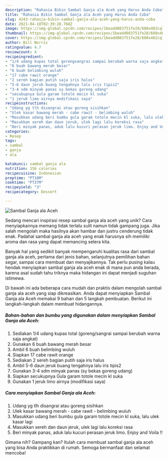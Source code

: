 ```yaml
---
description: "Rahasia Bikin Sambal Ganja ala Aceh yang Harus Anda Coba"
title: "Rahasia Bikin Sambal Ganja ala Aceh yang Harus Anda Coba"
slug: 4243-rahasia-bikin-sambal-ganja-ala-aceh-yang-harus-anda-coba
date: 2021-04-18T02:39:28.768Z
image: https://img-global.cpcdn.com/recipes/1beadd083751fe28/680x482cq70/sambal-ganja-ala-aceh-foto-resep-utama.jpg
thumbnail: https://img-global.cpcdn.com/recipes/1beadd083751fe28/680x482cq70/sambal-ganja-ala-aceh-foto-resep-utama.jpg
cover: https://img-global.cpcdn.com/recipes/1beadd083751fe28/680x482cq70/sambal-ganja-ala-aceh-foto-resep-utama.jpg
author: Bill Norris
ratingvalue: 4.7
reviewcount: 4
recipeingredient:
- "1/4 udang kupas total gorengsangrai sampai berubah warna saja angkat"
- "6 buah bawang merah besar"
- "6 buah belimbing wuluh"
- "17 cabe rawit orange"
- "2 sereh bagian putih saja iris halus"
- "5-6 daun jeruk buang tengahnya lalu iris tipis2"
- "3-4 sdm minyak panas sy bekas goreng udang"
- "secukupnya Gula garam totole mecin kl suka"
- "1 jeruk limo airnya modifikasi saya"
recipeinstructions:
- "Udang yg tlh disangrai atau goreng sisihkan"
- "Ulek kasar bawang merah - cabe rawit - belimbing wuluh"
- "Masukkan udang beri bumbu gula garam totole mecin kl suka, lalu ulek kasar lagi"
- "Masukkan sereh dan daun jeruk, ulek lagi lalu koreksi rasa"
- "Beri minyak panas, aduk lalu kucuri perasan jeruk limo. Enjoy and Voila !!"
categories:
- Resep
tags:
- sambal
- ganja
- ala

katakunci: sambal ganja ala 
nutrition: 156 calories
recipecuisine: Indonesian
preptime: "PT10M"
cooktime: "PT37M"
recipeyield: "3"
recipecategory: Dessert

---
```



![Sambal Ganja ala Aceh](https://img-global.cpcdn.com/recipes/1beadd083751fe28/680x482cq70/sambal-ganja-ala-aceh-foto-resep-utama.jpg)

Sedang mencari inspirasi resep sambal ganja ala aceh yang unik? Cara menyiapkannya memang tidak terlalu sulit namun tidak gampang juga. Jika salah mengolah maka hasilnya akan hambar dan justru cenderung tidak enak. Padahal sambal ganja ala aceh yang enak harusnya sih memiliki aroma dan rasa yang dapat memancing selera kita.

Banyak hal yang sedikit banyak mempengaruhi kualitas rasa dari sambal ganja ala aceh, pertama dari jenis bahan, selanjutnya pemilihan bahan segar, sampai cara membuat dan menyajikannya. Tak perlu pusing kalau hendak menyiapkan sambal ganja ala aceh enak di mana pun anda berada, karena asal sudah tahu triknya maka hidangan ini dapat menjadi suguhan istimewa.




Di bawah ini ada beberapa cara mudah dan praktis dalam mengolah sambal ganja ala aceh yang siap dikreasikan. Anda dapat menyiapkan Sambal Ganja ala Aceh memakai 9 bahan dan 5 langkah pembuatan. Berikut ini langkah-langkah dalam membuat hidangannya.

<!--inarticleads1-->

##### Bahan-bahan dan bumbu yang digunakan dalam menyiapkan Sambal Ganja ala Aceh:

1. Sediakan 1/4 udang kupas total (goreng/sangrai sampai berubah warna saja angkat)
1. Gunakan 6 buah bawang merah besar
1. Ambil 6 buah belimbing wuluh
1. Siapkan 17 cabe rawit orange
1. Sediakan 2 sereh bagian putih saja iris halus
1. Ambil 5-6 daun jeruk buang tengahnya lalu iris tipis2
1. Gunakan 3-4 sdm minyak panas (sy bekas goreng udang)
1. Siapkan secukupnya Gula garam totole mecin kl suka
1. Gunakan 1 jeruk limo airnya (modifikasi saya)




<!--inarticleads2-->

##### Cara menyiapkan Sambal Ganja ala Aceh:

1. Udang yg tlh disangrai atau goreng sisihkan
1. Ulek kasar bawang merah - cabe rawit - belimbing wuluh
1. Masukkan udang beri bumbu gula garam totole mecin kl suka, lalu ulek kasar lagi
1. Masukkan sereh dan daun jeruk, ulek lagi lalu koreksi rasa
1. Beri minyak panas, aduk lalu kucuri perasan jeruk limo. Enjoy and Voila !!




Gimana nih? Gampang kan? Itulah cara membuat sambal ganja ala aceh yang bisa Anda praktikkan di rumah. Semoga bermanfaat dan selamat mencoba!
